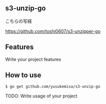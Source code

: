 ## s3-unzip-go
こちらの写経

https://github.com/toshi0607/s3-unzipper-go

## Features
Write your project features

## How to use

```
$ go get github.com/yusukemisa/s3-unzip-go
```

TODO: Write usage of your project
